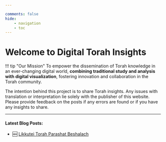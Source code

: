 ```yaml
---

comments: false 
hide: 
    - navigation
    - toc
---
```


# Welcome to **Digital Torah Insights**

!!! tip "Our Mission"
    To empower the dissemination of Torah knowledge in an ever-changing digital world, **combining traditional study and analysis with digital visualization**, fostering innovation and collaboration in the Torah community.

The intention behind this project is to share Torah insights. Any issues with translation or interpretation lie solely with the publisher of this website. Please provide feedback on the posts if any errors are found or if you have any insights to share.
___

#### Latest Blog Posts:  
- :new: [Likkutei Torah Parashat Beshalach](likutei-torah1.md)  






